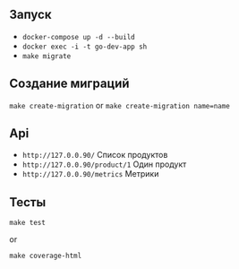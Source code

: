 ## Запуск

* `docker-compose up -d --build`
* `docker exec -i -t go-dev-app sh`
* `make migrate`

## Создание миграций

`make create-migration` or `make create-migration name=name`

## Api

* `http://127.0.0.90/` Список продуктов
* `http://127.0.0.90/product/1` Один продукт
* `http://127.0.0.90/metrics` Метрики

## Тесты

`make test`

or

`make coverage-html`
